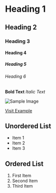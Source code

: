 # Heading 1

## Heading 2

### Heading 3

#### Heading 4

##### Heading 5

###### Heading 6

**Bold Text**
*Italic Text*

![Sample Image](https://example.com/image.jpg)

[Visit Example](https://example.com)

## Unordered List

- Item 1
- Item 2
- Item 3

## Ordered List

1. First Item
2. Second Item
3. Third Item
